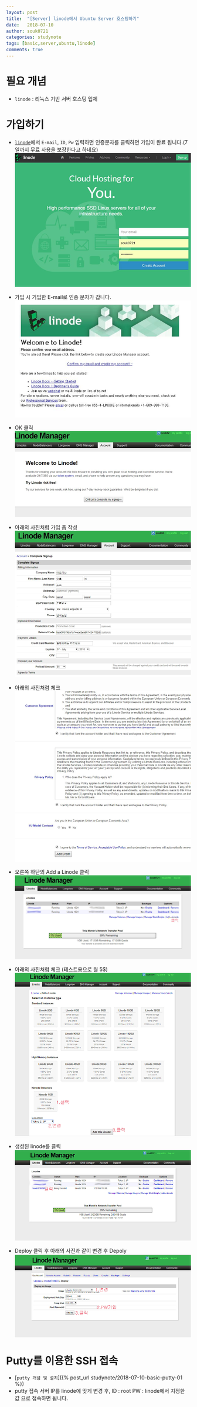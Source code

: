 ```yaml
---
layout: post
title:  "[Server] linode에서 Ubuntu Server 호스팅하기"
date:   2018-07-10
author: souk0721
categories: studynote
tags: [basic,server,ubuntu,linode]
comments: true
---
```



# 필요 개념
  - `linode` : 리눅스 기반 서버 호스팅 업체

# 가입하기
- [`linode`](https://www.linode.com/)에서 `E-mail`, `ID`, `Pw` 입력하면 인증문자를 클릭하면 가입이 완료 됩니다.(7일까지 무료 사용을 보장한다고 하네요)
![[jpg1]](/assets/post-img-18-07/linode-sign-01.JPG)

- 가입 시 기입한 E-mail로 인증 문자가 갑니다. 
![[jpg1]](/assets/post-img-18-07/linode-sign-02.JPG)

- OK 클릭
![[jpg1]](/assets/post-img-18-07/linode-sign-03.JPG)

- 아래의 사진처럼 가입 폼 작성
![[jpg1]](/assets/post-img-18-07/linode-sign-04-form.JPG)

- 아래의 사진처럼 체크
![[jpg1]](/assets/post-img-18-07/linode-sign-05.JPG)

- 오른쪽 하단의 Add a Linode 클릭
![[jpg1]](/assets/post-img-18-07/linode-sign-07.JPG)

- 아래의 사진처럼 체크 (테스트용으로 월 5$)
![[jpg1]](/assets/post-img-18-07/linode-sign-08.JPG)

- 생성된 linode를 클릭
![[jpg1]](/assets/post-img-18-07/linode-sign-09.JPG)

- Deploy 클릭 후 아래의 사진과 같이 변경 후 Depoly
![[jpg1]](/assets/post-img-18-07/linode-sign-10.JPG)

# Putty를 이용한 SSH 접속
- [`putty 개념 및 설치`]({% post_url  studynote/2018-07-10-basic-putty-01 %})
- putty 접속 서버 IP를 linode에 맞게 변경 후, ID : root PW : linode에서 지정한 값 으로 접속하면 됩니다.




<!-- ### How?
1. 작업 등록
 - `시작`->`실행`->`compmgmt.msc`엔터 
 - `시스템 도구`->`작업 스케줄러`에서 마우스 오른쪽 버튼 ->`작업 만들기`
 - 일반 탭s
 ![job01](/assets/post-img-18-07/job-01.JPG)
 - 트리거 탭
 ![job02](/assets/post-img-18-07/job-02.JPG)
 - 조건 탭
 ![job03](/assets/post-img-18-07/job-03.JPG)
 - 실행 (마우스 오른쪽 버튼 누루고 실행)
 ![job04](/assets/post-img-18-07/job-04.JPG)

링크
 [`배치파일`]({% post_url  studynote/2018-07-02-basic-01 %})로 
 [https://subicura.com/2017/01/19/docker-guide-for-beginners-1.html](https://subicura.com/2017/01/19/docker-guide-for-beginners-1.html)

 -->
